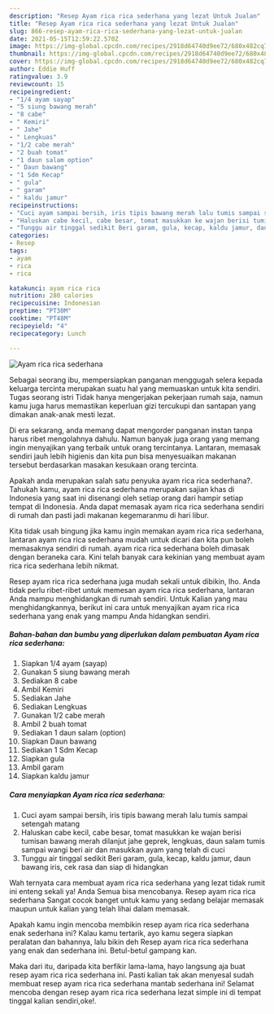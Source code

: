 ```yaml
---
description: "Resep Ayam rica rica sederhana yang lezat Untuk Jualan"
title: "Resep Ayam rica rica sederhana yang lezat Untuk Jualan"
slug: 866-resep-ayam-rica-rica-sederhana-yang-lezat-untuk-jualan
date: 2021-05-15T12:59:22.570Z
image: https://img-global.cpcdn.com/recipes/2918d64740d9ee72/680x482cq70/ayam-rica-rica-sederhana-foto-resep-utama.jpg
thumbnail: https://img-global.cpcdn.com/recipes/2918d64740d9ee72/680x482cq70/ayam-rica-rica-sederhana-foto-resep-utama.jpg
cover: https://img-global.cpcdn.com/recipes/2918d64740d9ee72/680x482cq70/ayam-rica-rica-sederhana-foto-resep-utama.jpg
author: Eddie Huff
ratingvalue: 3.9
reviewcount: 15
recipeingredient:
- "1/4 ayam sayap"
- "5 siung bawang merah"
- "8 cabe"
- " Kemiri"
- " Jahe"
- " Lengkuas"
- "1/2 cabe merah"
- "2 buah tomat"
- "1 daun salam option"
- " Daun bawang"
- "1 Sdm Kecap"
- " gula"
- " garam"
- " kaldu jamur"
recipeinstructions:
- "Cuci ayam sampai bersih, iris tipis bawang merah lalu tumis sampai setengah matang"
- "Haluskan cabe kecil, cabe besar, tomat masukkan ke wajan berisi tumisan bawang merah dilanjut jahe geprek, lengkuas, daun salam tumis sampai wangi beri air dan masukkan ayam yang telah di cuci"
- "Tunggu air tinggal sedikit Beri garam, gula, kecap, kaldu jamur, daun bawang iris, cek rasa dan siap di hidangkan"
categories:
- Resep
tags:
- ayam
- rica
- rica

katakunci: ayam rica rica 
nutrition: 280 calories
recipecuisine: Indonesian
preptime: "PT30M"
cooktime: "PT48M"
recipeyield: "4"
recipecategory: Lunch

---
```



![Ayam rica rica sederhana](https://img-global.cpcdn.com/recipes/2918d64740d9ee72/680x482cq70/ayam-rica-rica-sederhana-foto-resep-utama.jpg)

Sebagai seorang ibu, mempersiapkan panganan menggugah selera kepada keluarga tercinta merupakan suatu hal yang memuaskan untuk kita sendiri. Tugas seorang istri Tidak hanya mengerjakan pekerjaan rumah saja, namun kamu juga harus memastikan keperluan gizi tercukupi dan santapan yang dimakan anak-anak mesti lezat.

Di era  sekarang, anda memang dapat mengorder panganan instan tanpa harus ribet mengolahnya dahulu. Namun banyak juga orang yang memang ingin menyajikan yang terbaik untuk orang tercintanya. Lantaran, memasak sendiri jauh lebih higienis dan kita pun bisa menyesuaikan makanan tersebut berdasarkan masakan kesukaan orang tercinta. 



Apakah anda merupakan salah satu penyuka ayam rica rica sederhana?. Tahukah kamu, ayam rica rica sederhana merupakan sajian khas di Indonesia yang saat ini disenangi oleh setiap orang dari hampir setiap tempat di Indonesia. Anda dapat memasak ayam rica rica sederhana sendiri di rumah dan pasti jadi makanan kegemaranmu di hari libur.

Kita tidak usah bingung jika kamu ingin memakan ayam rica rica sederhana, lantaran ayam rica rica sederhana mudah untuk dicari dan kita pun boleh memasaknya sendiri di rumah. ayam rica rica sederhana boleh dimasak dengan beraneka cara. Kini telah banyak cara kekinian yang membuat ayam rica rica sederhana lebih nikmat.

Resep ayam rica rica sederhana juga mudah sekali untuk dibikin, lho. Anda tidak perlu ribet-ribet untuk memesan ayam rica rica sederhana, lantaran Anda mampu menghidangkan di rumah sendiri. Untuk Kalian yang mau menghidangkannya, berikut ini cara untuk menyajikan ayam rica rica sederhana yang enak yang mampu Anda hidangkan sendiri.

<!--inarticleads1-->

##### Bahan-bahan dan bumbu yang diperlukan dalam pembuatan Ayam rica rica sederhana:

1. Siapkan 1/4 ayam (sayap)
1. Gunakan 5 siung bawang merah
1. Sediakan 8 cabe
1. Ambil  Kemiri
1. Sediakan  Jahe
1. Sediakan  Lengkuas
1. Gunakan 1/2 cabe merah
1. Ambil 2 buah tomat
1. Sediakan 1 daun salam (option)
1. Siapkan  Daun bawang
1. Sediakan 1 Sdm Kecap
1. Siapkan  gula
1. Ambil  garam
1. Siapkan  kaldu jamur




<!--inarticleads2-->

##### Cara menyiapkan Ayam rica rica sederhana:

1. Cuci ayam sampai bersih, iris tipis bawang merah lalu tumis sampai setengah matang
1. Haluskan cabe kecil, cabe besar, tomat masukkan ke wajan berisi tumisan bawang merah dilanjut jahe geprek, lengkuas, daun salam tumis sampai wangi beri air dan masukkan ayam yang telah di cuci
1. Tunggu air tinggal sedikit Beri garam, gula, kecap, kaldu jamur, daun bawang iris, cek rasa dan siap di hidangkan




Wah ternyata cara membuat ayam rica rica sederhana yang lezat tidak rumit ini enteng sekali ya! Anda Semua bisa mencobanya. Resep ayam rica rica sederhana Sangat cocok banget untuk kamu yang sedang belajar memasak maupun untuk kalian yang telah lihai dalam memasak.

Apakah kamu ingin mencoba membikin resep ayam rica rica sederhana enak sederhana ini? Kalau kamu tertarik, ayo kamu segera siapkan peralatan dan bahannya, lalu bikin deh Resep ayam rica rica sederhana yang enak dan sederhana ini. Betul-betul gampang kan. 

Maka dari itu, daripada kita berfikir lama-lama, hayo langsung aja buat resep ayam rica rica sederhana ini. Pasti kalian tak akan menyesal sudah membuat resep ayam rica rica sederhana mantab sederhana ini! Selamat mencoba dengan resep ayam rica rica sederhana lezat simple ini di tempat tinggal kalian sendiri,oke!.

